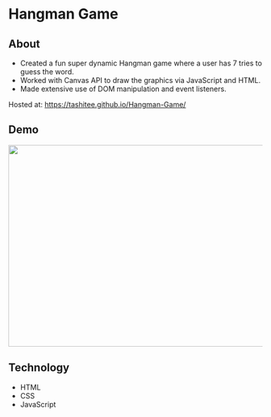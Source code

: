 # Hangman Game

## About 
- Created a fun super dynamic Hangman game where a user has 7 tries to guess the word.
- Worked with Canvas API to draw the graphics via JavaScript and HTML.
- Made extensive use of DOM manipulation and event listeners.

Hosted at: https://tashitee.github.io/Hangman-Game/

## Demo
<img src="https://media.giphy.com/media/9SltXeh3X7zHB7GopD/source.gif" width="700" height="400" />




## Technology 

* HTML
* CSS
* JavaScript
